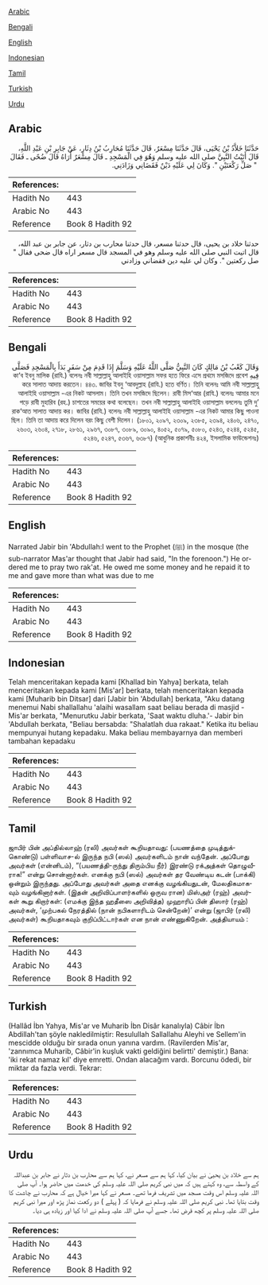[Arabic](#arabic)

[Bengali](#bengali)

[English](#english)

[Indonesian](#indonesian)

[Tamil](#tamil)

[Turkish](#turkish)

[Urdu](#urdu)

## Arabic


<div dir="rtl" lang="ar" style={{fontSize:'larger',backgroundColor:'#f8f9fa',padding:20}}>
حَدَّثَنَا خَلاَّدُ بْنُ يَحْيَى، قَالَ حَدَّثَنَا مِسْعَرٌ، قَالَ حَدَّثَنَا مُحَارِبُ بْنُ دِثَارٍ، عَنْ جَابِرِ بْنِ عَبْدِ اللَّهِ، قَالَ أَتَيْتُ النَّبِيَّ صلى الله عليه وسلم وَهُوَ فِي الْمَسْجِدِ ـ قَالَ مِسْعَرٌ أُرَاهُ قَالَ ضُحًى ـ فَقَالَ ‏ "‏ صَلِّ رَكْعَتَيْنِ ‏"‏‏.‏ وَكَانَ لِي عَلَيْهِ دَيْنٌ فَقَضَانِي وَزَادَنِي‏.‏
</div>
<div style={{backgroundColor:'#f8f9fa',padding:20, marginBottom: 10}}><table> <thead> <tr> <th>References:</th> <th></th> </tr> </thead> <tbody><tr><td>Hadith No</td><td>443</td></tr><tr><td>Arabic No</td><td>443</td></tr><tr><td>Reference</td><td>Book 8 Hadith 92</td></tr></tbody></table></div>


<div dir="rtl" lang="ar" style={{fontSize:'larger',backgroundColor:'#f8f9fa',padding:20}}>
حدثنا خلاد بن يحيى، قال حدثنا مسعر، قال حدثنا محارب بن دثار، عن جابر بن عبد الله، قال اتيت النبي صلى الله عليه وسلم وهو في المسجد قال مسعر اراه قال ضحى فقال " صل ركعتين ". وكان لي عليه دين فقضاني وزادني
</div>
<div style={{backgroundColor:'#f8f9fa',padding:20, marginBottom: 10}}><table> <thead> <tr> <th>References:</th> <th></th> </tr> </thead> <tbody><tr><td>Hadith No</td><td>443</td></tr><tr><td>Arabic No</td><td>443</td></tr><tr><td>Reference</td><td>Book 8 Hadith 92</td></tr></tbody></table></div>

## Bengali


<div dir="rtl" lang="bn" style={{fontSize:'larger',backgroundColor:'#f8f9fa',padding:20}}>
وَقَالَ كَعْبُ بْنُ مَالِكٍ كَانَ النَّبِيُّ صَلَّى اللَّهُ عَلَيْهِ وَسَلَّمَ إِذَا قَدِمَ مِنْ سَفَرٍ بَدَأَ بِالْمَسْجِدِ فَصَلَّى فِيهِ কা‘ব ইবনু মালিক (রাযি.) বলেনঃ নবী সাল্লাল্লাহু আলাইহি ওয়াসাল্লাম সফর হতে ফিরে এসে প্রথমে মসজিদে প্রবেশ করে সালাত আদায় করতেন। ৪৪৩. জাবির ইবনু ‘আবদুল্লাহ (রাযি.) হতে বর্ণিত। তিনি বলেনঃ আমি নবী সাল্লাল্লাহু আলাইহি ওয়াসাল্লাম -এর নিকট আসলাম। তিনি তখন মসজিদে ছিলেন। রাবী মিস‘আর (রাযি.) বলেনঃ আমার মনে পড়ে রাবী মুহারিব (রহ.) চাশতের সময়ের কথা বলেছেন। তখন নবী সাল্লাল্লাহু আলাইহি ওয়াসাল্লাম বললেনঃ তুমি দু’ রাক‘আত সালাত আদায় কর। জাবির (রাযি.) বলেনঃ নবী সাল্লাল্লাহু আলাইহি ওয়াসাল্লাম -এর নিকট আমার কিছু পাওনা ছিল। তিনি তা আদায় করে দিলেন বরং কিছু বেশী দিলেন। (১৮০১, ২০৯৭, ২৩০৯, ২৩৮৫, ২৩৯৪, ২৪০৬, ২৪৭০, ২৬০৩, ২৬০৪, ২৭১৮, ২৮৬১, ২৯৬৭, ৩০৮৭, ৩০৮৯, ৩০৯০, ৪০৫২, ৫০৭৯, ৫০৮০, ৫২৪৩, ৫২৪৪, ৫২৪৫, ৫২৪৬, ৫২৪৭, ৫৩৬৭, ৬৩৮৭) (আধুনিক প্রকাশনীঃ ৪২৪, ইসলামিক ফাউন্ডেশনঃ)
</div>
<div style={{backgroundColor:'#f8f9fa',padding:20, marginBottom: 10}}><table> <thead> <tr> <th>References:</th> <th></th> </tr> </thead> <tbody><tr><td>Hadith No</td><td>443</td></tr><tr><td>Arabic No</td><td>443</td></tr><tr><td>Reference</td><td>Book 8 Hadith 92</td></tr></tbody></table></div>

## English


<div dir="ltr" lang="en" style={{fontSize:'larger',backgroundColor:'#f8f9fa',padding:20}}>
Narrated Jabir bin 'Abdullah:I went to the Prophet (ﷺ) in the mosque (the sub-narrator Mas'ar thought that Jabir had said, "In the forenoon.") He ordered me to pray two rak'at. He owed me some money and he repaid it to me and gave more than what was due to me
</div>
<div style={{backgroundColor:'#f8f9fa',padding:20, marginBottom: 10}}><table> <thead> <tr> <th>References:</th> <th></th> </tr> </thead> <tbody><tr><td>Hadith No</td><td>443</td></tr><tr><td>Arabic No</td><td>443</td></tr><tr><td>Reference</td><td>Book 8 Hadith 92</td></tr></tbody></table></div>

## Indonesian


<div dir="ltr" lang="id" style={{fontSize:'larger',backgroundColor:'#f8f9fa',padding:20}}>
Telah menceritakan kepada kami [Khallad bin Yahya] berkata, telah menceritakan kepada kami [Mis'ar] berkata, telah menceritakan kepada kami [Muharib bin Ditsar] dari [Jabir bin 'Abdullah] berkata, "Aku datang menemui Nabi shallallahu 'alaihi wasallam saat beliau berada di masjid -Mis'ar berkata, "Menurutku Jabir berkata, 'Saat waktu dluha.'- Jabir bin 'Abdullah berkata, "Beliau bersabda: "Shalatlah dua rakaat." Ketika itu beliau mempunyai hutang kepadaku. Maka beliau membayarnya dan memberi tambahan kepadaku
</div>
<div style={{backgroundColor:'#f8f9fa',padding:20, marginBottom: 10}}><table> <thead> <tr> <th>References:</th> <th></th> </tr> </thead> <tbody><tr><td>Hadith No</td><td>443</td></tr><tr><td>Arabic No</td><td>443</td></tr><tr><td>Reference</td><td>Book 8 Hadith 92</td></tr></tbody></table></div>

## Tamil


<div dir="ltr" lang="ta" style={{fontSize:'larger',backgroundColor:'#f8f9fa',padding:20}}>
ஜாபிர் பின் அப்தில்லாஹ் (ரலி) அவர்கள் கூறியதாவது: (பயணத்தை முடித்துக்கொண்டு) பள்ளிவாச-ல் இருந்த நபி (ஸல்) அவர்களிடம் நான் வந்தேன். அப்போது அவர்கள் (என்னிடம்), “(பயணத்தி-ருந்து திரும்பிய நீர்) இரண்டு ரக்அத்கள் தொழுவீராக!” என்று சொன்னார்கள். எனக்கு நபி (ஸல்) அவர்கள் தர வேண்டிய கடன் (பாக்கி) ஒன்றும் இருந்தது. அப்போது அவர்கள் அதை எனக்கு வழங்கியதுடன், மேலதிகமாகவும் வழங்கினார்கள். (இதன் அறிவிப்பாளர்களில் ஒருவ ரான) மிஸ்அர் (ரஹ்) அவர்கள் கூறு கிறார்கள்: (எமக்கு இந்த ஹதீஸை அறிவித்த) முஹாரிப் பின் திஸார் (ரஹ்) அவர்கள், ‘முற்பகல் நேரத்தில் (நான் நபிகளாரிடம் சென்றேன்)’ என்று (ஜாபிர் (ரலி) அவர்கள்) கூறியதாகவும் குறிப்பிட்டார்கள் என நான் எண்ணுகிறேன். அத்தியாயம் :
</div>
<div style={{backgroundColor:'#f8f9fa',padding:20, marginBottom: 10}}><table> <thead> <tr> <th>References:</th> <th></th> </tr> </thead> <tbody><tr><td>Hadith No</td><td>443</td></tr><tr><td>Arabic No</td><td>443</td></tr><tr><td>Reference</td><td>Book 8 Hadith 92</td></tr></tbody></table></div>

## Turkish


<div dir="ltr" lang="tr" style={{fontSize:'larger',backgroundColor:'#f8f9fa',padding:20}}>
(Hallâd İbn Yahya, Mis'ar ve Muharib İbn Disâr kanalıyla) Câbir İbn Abdillah'tan şöyle nakledilmiştir: Resulullah Sallallahu Aleyhi ve Sellem'in mescidde olduğu bir sırada onun yanına vardım. (Ravilerden Mis'ar, 'zannımca Muharib, Câbir'in kuşluk vakti geldiğini belirtti' demiştir.) Bana: 'iki rekat namaz kıl' diye emretti. Ondan alacağım vardı. Borcunu ödedi, bir miktar da fazla verdi. Tekrar:
</div>
<div style={{backgroundColor:'#f8f9fa',padding:20, marginBottom: 10}}><table> <thead> <tr> <th>References:</th> <th></th> </tr> </thead> <tbody><tr><td>Hadith No</td><td>443</td></tr><tr><td>Arabic No</td><td>443</td></tr><tr><td>Reference</td><td>Book 8 Hadith 92</td></tr></tbody></table></div>

## Urdu


<div dir="rtl" lang="ur" style={{fontSize:'larger',backgroundColor:'#f8f9fa',padding:20}}>
ہم سے خلاد بن یحییٰ نے بیان کیا، کہا ہم سے مسعر نے، کہا ہم سے محارب بن دثار نے جابر بن عبداللہ کے واسطہ سے، وہ کہتے ہیں کہ میں نبی کریم صلی اللہ علیہ وسلم کی خدمت میں حاضر ہوا۔ آپ صلی اللہ علیہ وسلم اس وقت مسجد میں تشریف فرما تھے۔ مسعر نے کہا میرا خیال ہے کہ محارب نے چاشت کا وقت بتایا تھا۔ نبی کریم صلی اللہ علیہ وسلم نے فرمایا کہ ( پہلے ) دو رکعت نماز پڑھ اور میرا نبی کریم صلی اللہ علیہ وسلم پر کچھ قرض تھا۔ جسے آپ صلی اللہ علیہ وسلم نے ادا کیا اور زیادہ ہی دیا۔
</div>
<div style={{backgroundColor:'#f8f9fa',padding:20, marginBottom: 10}}><table> <thead> <tr> <th>References:</th> <th></th> </tr> </thead> <tbody><tr><td>Hadith No</td><td>443</td></tr><tr><td>Arabic No</td><td>443</td></tr><tr><td>Reference</td><td>Book 8 Hadith 92</td></tr></tbody></table></div>